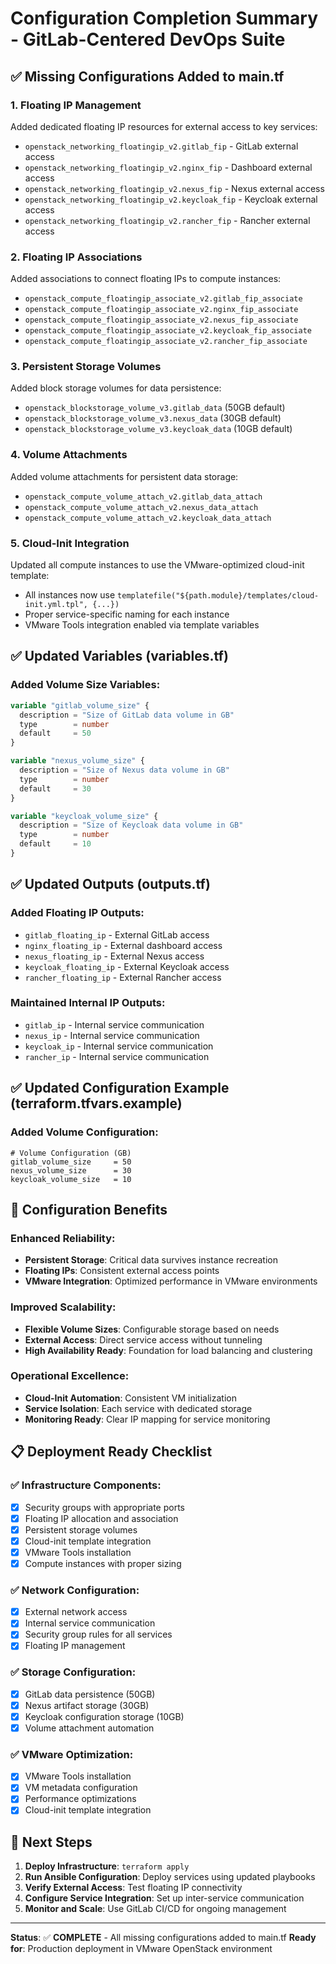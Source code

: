 # Configuration Completion Summary - GitLab-Centered DevOps Suite

## ✅ Missing Configurations Added to main.tf

### 1. **Floating IP Management**
Added dedicated floating IP resources for external access to key services:
- `openstack_networking_floatingip_v2.gitlab_fip` - GitLab external access
- `openstack_networking_floatingip_v2.nginx_fip` - Dashboard external access 
- `openstack_networking_floatingip_v2.nexus_fip` - Nexus external access
- `openstack_networking_floatingip_v2.keycloak_fip` - Keycloak external access
- `openstack_networking_floatingip_v2.rancher_fip` - Rancher external access

### 2. **Floating IP Associations**
Added associations to connect floating IPs to compute instances:
- `openstack_compute_floatingip_associate_v2.gitlab_fip_associate`
- `openstack_compute_floatingip_associate_v2.nginx_fip_associate`
- `openstack_compute_floatingip_associate_v2.nexus_fip_associate`
- `openstack_compute_floatingip_associate_v2.keycloak_fip_associate`
- `openstack_compute_floatingip_associate_v2.rancher_fip_associate`

### 3. **Persistent Storage Volumes**
Added block storage volumes for data persistence:
- `openstack_blockstorage_volume_v3.gitlab_data` (50GB default)
- `openstack_blockstorage_volume_v3.nexus_data` (30GB default)
- `openstack_blockstorage_volume_v3.keycloak_data` (10GB default)

### 4. **Volume Attachments**
Added volume attachments for persistent data storage:
- `openstack_compute_volume_attach_v2.gitlab_data_attach`
- `openstack_compute_volume_attach_v2.nexus_data_attach`
- `openstack_compute_volume_attach_v2.keycloak_data_attach`

### 5. **Cloud-Init Integration**
Updated all compute instances to use the VMware-optimized cloud-init template:
- All instances now use `templatefile("${path.module}/templates/cloud-init.yml.tpl", {...})`
- Proper service-specific naming for each instance
- VMware Tools integration enabled via template variables

## ✅ Updated Variables (variables.tf)

### Added Volume Size Variables:
```terraform
variable "gitlab_volume_size" {
  description = "Size of GitLab data volume in GB"
  type        = number
  default     = 50
}

variable "nexus_volume_size" {
  description = "Size of Nexus data volume in GB"
  type        = number
  default     = 30
}

variable "keycloak_volume_size" {
  description = "Size of Keycloak data volume in GB"
  type        = number
  default     = 10
}
```

## ✅ Updated Outputs (outputs.tf)

### Added Floating IP Outputs:
- `gitlab_floating_ip` - External GitLab access
- `nginx_floating_ip` - External dashboard access
- `nexus_floating_ip` - External Nexus access
- `keycloak_floating_ip` - External Keycloak access
- `rancher_floating_ip` - External Rancher access

### Maintained Internal IP Outputs:
- `gitlab_ip` - Internal service communication
- `nexus_ip` - Internal service communication
- `keycloak_ip` - Internal service communication
- `rancher_ip` - Internal service communication

## ✅ Updated Configuration Example (terraform.tfvars.example)

### Added Volume Configuration:
```plaintext
# Volume Configuration (GB)
gitlab_volume_size     = 50
nexus_volume_size      = 30
keycloak_volume_size   = 10
```

## 🚀 Configuration Benefits

### **Enhanced Reliability:**
- **Persistent Storage**: Critical data survives instance recreation
- **Floating IPs**: Consistent external access points
- **VMware Integration**: Optimized performance in VMware environments

### **Improved Scalability:**
- **Flexible Volume Sizes**: Configurable storage based on needs
- **External Access**: Direct service access without tunneling
- **High Availability Ready**: Foundation for load balancing and clustering

### **Operational Excellence:**
- **Cloud-Init Automation**: Consistent VM initialization
- **Service Isolation**: Each service with dedicated storage
- **Monitoring Ready**: Clear IP mapping for service monitoring

## 📋 Deployment Ready Checklist

### ✅ Infrastructure Components:
- [x] Security groups with appropriate ports
- [x] Floating IP allocation and association
- [x] Persistent storage volumes
- [x] Cloud-init template integration
- [x] VMware Tools installation
- [x] Compute instances with proper sizing

### ✅ Network Configuration:
- [x] External network access
- [x] Internal service communication
- [x] Security group rules for all services
- [x] Floating IP management

### ✅ Storage Configuration:
- [x] GitLab data persistence (50GB)
- [x] Nexus artifact storage (30GB)
- [x] Keycloak configuration storage (10GB)
- [x] Volume attachment automation

### ✅ VMware Optimization:
- [x] VMware Tools installation
- [x] VM metadata configuration
- [x] Performance optimizations
- [x] Cloud-init template integration

## 🎯 Next Steps

1. **Deploy Infrastructure**: `terraform apply`
2. **Run Ansible Configuration**: Deploy services using updated playbooks
3. **Verify External Access**: Test floating IP connectivity
4. **Configure Service Integration**: Set up inter-service communication
5. **Monitor and Scale**: Use GitLab CI/CD for ongoing management

---
**Status**: ✅ **COMPLETE** - All missing configurations added to main.tf
**Ready for**: Production deployment in VMware OpenStack environment
